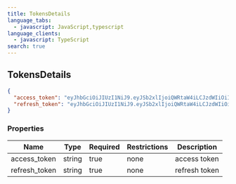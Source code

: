 ```yaml
---
title: TokensDetails
language_tabs:
  - javascript: JavaScript,typescript
language_clients:
  - javascript: TypeScript
search: true
---
```


<h2 id="tocS_TokensDetails">TokensDetails</h2>

<!-- backwards compatibility -->
<a id="schematokensdetails"></a>
<a id="schema_TokensDetails"></a>
<a id="tocStokensdetails"></a>
<a id="tocstokensdetails"></a>

```json
{
  "access_token": "eyJhbGciOiJIUzI1NiJ9.eyJSb2xlIjoiQWRtaW4iLCJzdWIiOiIxN2E1NDY1OS1hMDZhLTQ2NGYtYTkxNC0xOTBjZWU3ZDRiMWEiLCJsb2dpbiI6Im5vZGV3YWxrZXIifQ.4k3a3M1kDJEay6JLsUlwwYtm33xNsnmqRco2Uveyq9M",
  "refresh_token": "eyJhbGciOiJIUzI1NiJ9.eyJSb2xlIjoiQWRtaW4iLCJzdWIiOiIxN2E1NDY1OS1hMDZhLTQ2NGYtYTkxNC0xOTBjZWU3ZDRiMWEiLCJsb2dpbiI6Im5vZGV3YWxrZXIifQ.4k3a3M1kDJEay6JLsUlwwYtm33xNsnmqRco2Uveyq9M"
}

```

### Properties

|Name|Type|Required|Restrictions|Description|
|---|---|---|---|---|
|access_token|string|true|none|access token|
|refresh_token|string|true|none|refresh token|

